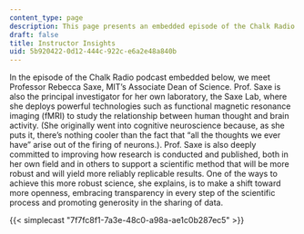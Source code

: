 ```yaml
---
content_type: page
description: This page presents an embedded episode of the Chalk Radio podcast.
draft: false
title: Instructor Insights
uid: 5b920422-0d12-444c-922c-e6a2e48a840b
---
```

In the episode of the Chalk Radio podcast embedded below, we meet Professor Rebecca Saxe, MIT’s Associate Dean of Science. Prof. Saxe is also the principal investigator for her own laboratory, the Saxe Lab, where she deploys powerful technologies such as functional magnetic resonance imaging (fMRI) to study the relationship between human thought and brain activity. (She originally went into cognitive neuroscience because, as she puts it, there’s nothing cooler than the fact that “all the thoughts we ever have” arise out of the firing of neurons.). Prof. Saxe is also deeply committed to improving how research is conducted and published, both in her own field and in others to support a scientific method that will be more robust and will yield more reliably replicable results. One of the ways to achieve this more robust science, she explains, is to make a shift toward more openness, embracing transparency in every step of the scientific process and promoting generosity in the sharing of data. 

{{< simplecast "7f7fc8f1-7a3e-48c0-a98a-ae1c0b287ec5" >}}